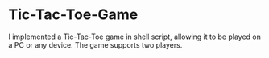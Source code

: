 # Tic-Tac-Toe-Game
I implemented a Tic-Tac-Toe game in shell script, allowing it to be played on a PC or any device. The game supports two players.
